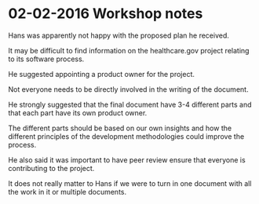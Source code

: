 02-02-2016 Workshop notes
=========================

Hans was apparently not happy with the proposed plan he received.

It may be difficult to find information on the healthcare.gov project relating to its software process.

He suggested appointing a product owner for the project.

Not everyone needs to be directly involved in the writing of the document.

He strongly suggested that the final document have 3-4 different parts and that each part have its own product owner.

The different parts should be based on our own insights and how the different principles of the development methodologies could improve the process.

He also said it was important to have peer review ensure that everyone is contributing to the project.

It does not really matter to Hans if we were to turn in one document with all the work in it or multiple documents.

